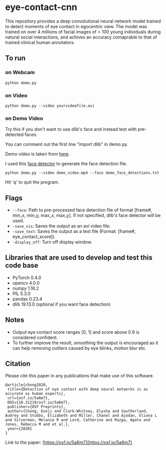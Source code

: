 # eye-contact-cnn
This repository provides a deep convolutional neural network model trained to detect moments of eye contact in egocentric view. The model was trained on over 4 millions of facial images of > 100 young individuals during natural social interactions, and achives an accuracy comaprable to that of trained clinical human annotators.


## To run
### on Webcam
```
python demo.py
```
### on Video
```
python demo.py --video yourvideofile.avi
```
### on Demo Video
Try this if you don't want to use dlib's face and instead test with pre-detected faces. 

You can comment out the first line "import dlib" in demo.py.

Demo video is taken from [here](https://youtu.be/5wFyxihwQiI).

I used this [face detector](https://github.com/natanielruiz/dockerface) to generate the face detection file.
```
python demo.py --video demo_video.mp4 --face demo_face_detections.txt
```

Hit 'q' to quit the program.


## Flags
- `--face`: Path to pre-processed face detection file of format [frame#, min_x, min_y, max_x, max_y]. If not specified, dlib's face detector will be used.
- `-save_vis`: Saves the output as an avi video file.
- `-save_text`: Saves the output as a text file (Format: [frame#, eye_contact_score]).
- `-display_off`: Turn off display window.


## Libraries that are used to develop and test this code base
- PyTorch 0.4.0
- opencv 4.0.0
- numpy 1.16.2
- PIL 5.3.0
- pandas 0.23.4
- dlib 19.13.0 (optional if you want face detection)


## Notes
- Output eye contact score ranges [0, 1] and score above 0.9 is considered confident.
- To further improve the result, smoothing the output is encouraged as it can help removing outliers caused by eye blinks, motion blur etc.


## Citation
Please cite this paper in any publications that make use of this software.

```
@article{chong2020,
 title={Detection of eye contact with deep neural networks is as accurate as human experts},
 url={osf.io/5a6m7},
 DOI={10.31219/osf.io/5a6m7},
 publisher={OSF Preprints},
 author={Chong, Eunji and Clark-Whitney, Elysha and Southerland, Audrey and Stubbs, Elizabeth and Miller, Chanel and Ajodan, Eliana L and Silverman, Melanie R and Lord, Catherine and Rozga, Agata and Jones, Rebecca M and et al.},
 year={2020}
}
```

Link to the paper:
[https://osf.io/5a6m7](https://osf.io/5a6m7)
